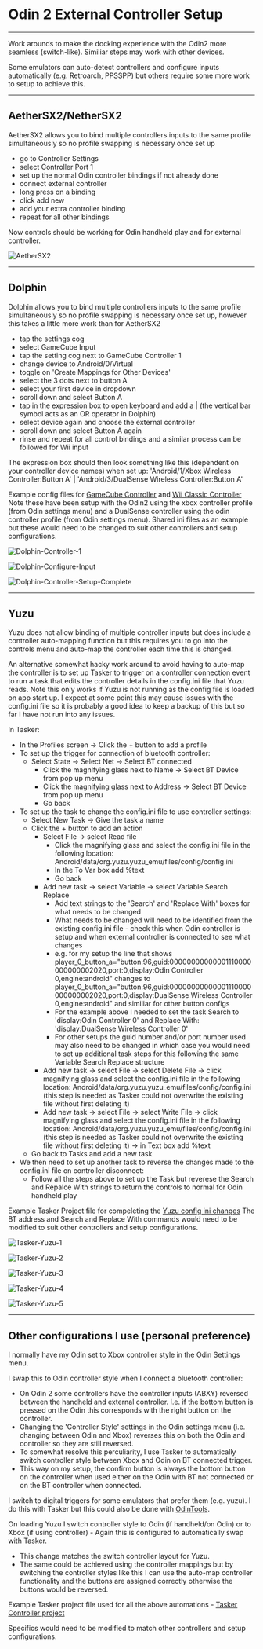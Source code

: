 # Odin 2 External Controller Setup

---

Work arounds to make the docking experience with the Odin2 more seamless (switch-like). 
Similiar steps may work with other devices.

Some emulators can auto-detect controllers and configure inputs automatically (e.g. Retroarch, PPSSPP) but others require some more work to setup to achieve this.

---

## AetherSX2/NetherSX2
AetherSX2 allows you to bind multiple controllers inputs to the same profile simultaneously so no profile swapping is necessary once set up 
- go to Controller Settings
- select Controller Port 1
- set up the normal Odin controller bindings if not already done
- connect external controller 
- long press on a binding
- click add new
- add your extra controller binding
- repeat for all other bindings

Now controls should be working for Odin handheld play and for external controller.

![AetherSX2](AetherSX2/AetherSX2-add-new.png)

---

## Dolphin
Dolphin allows you to bind multiple controllers inputs to the same profile simultaneously so no profile swapping is necessary once set up, however this takes a little more work than for AetherSX2
- tap the settings cog
- select GameCube Input
- tap the setting cog next to GameCube Controller 1
- change device to Android/0/Virtual
- toggle on 'Create Mappings for Other Devices'
- select the 3 dots next to button A
- select your first device in dropdown
- scroll down and select Button A
- tap in the expression box to open keyboard and add a | (the vertical bar symbol acts as an OR operator in Dolphin)
- select device again and choose the external controller
- scroll down and select Button A again
- rinse and repeat for all control bindings and a similar process can be followed for Wii input

The expression box should then look something like this (dependent on your controller device names) when set up:
'Android/1/Xbox Wireless Controller:Button A' | 'Android/3/DualSense Wireless Controller:Button A'

Example config files for [GameCube Controller](https://github.com/RobZombie9043/odin-external-controller-setup/blob/main/Dolphin/GameCube%20-%20Odin%20(xbox%20profile)%20and%20DualSense%20(Odin%20profile).ini) and [Wii Classic Controller](https://github.com/RobZombie9043/odin-external-controller-setup/blob/main/Dolphin/Wii%20Classic%20Controller%20(Odin%20(xbox%20profile)%20and%20DualSense%20(Odin%20profile)).ini)
Note these have been setup with the Odin2 using the xbox controller profile (from Odin settings menu) and a DualSense controller using the odin controller profile (from Odin settings menu). Shared ini files as an example but these would need to be changed to suit other controllers and setup configurations. 

![Dolphin-Controller-1](Dolphin/Dolphin-GameCube-Controller-1.png)

![Dolphin-Configure-Input](Dolphin/Dolphin-GameCube-Configure-Input.png)

![Dolphin-Controller-Setup-Complete](Dolphin/Dolphin-GameCube-Controller-complete.png)

---

## Yuzu
Yuzu does not allow binding of multiple controller inputs but does include a controller auto-mapping function but this requires you to go into the controls menu and auto-map the controller each time this is changed.

An alternative somewhat hacky work around to avoid having to auto-map the controller is to set up Tasker to trigger on a controller connection event to run a task that edits the controller details in the config.ini file that Yuzu reads.
Note this only works if Yuzu is not running as the config file is loaded on app start up.
I expect at some point this may cause issues with the config.ini file so it is probably a good idea to keep a backup of this but so far I have not run into any issues.

In Tasker:
- In the Profiles screen -> Click the + button to add a profile
- To set up the trigger for connection of bluetooth controller:
  - Select State -> Select Net -> Select BT connected
    - Click the magnifying glass next to Name -> Select BT Device from pop up menu
    - Click the magnifying glass next to Address -> Select BT Device from pop up menu
    - Go back
- To set up the task to change the config.ini file to use controller settings:
  - Select New Task -> Give the task a name
  - Click the + button to add an action
    - Select File -> select Read file
      - Click the magnifying glass and select the config.ini file in the following location: Android/data/org.yuzu.yuzu_emu/files/config/config.ini
      - In the To Var box add %text
      - Go back
    - Add new task -> select Variable -> select Variable Search Replace
      - Add text strings to the 'Search' and 'Replace With' boxes for what needs to be changed
      - What needs to be changed will need to be identified from the existing config.ini file - check this when Odin controller is setup and when external controller is connected to see what changes
      - e.g. for my setup the line that shows player_0_button_a="button:96,guid:00000000000001110000000000002020,port:0,display:Odin Controller 0,engine:android" changes to player_0_button_a="button:96,guid:00000000000001110000000000002020,port:0,display:DualSense Wireless Controller 0,engine:android" and similiar for other button configs
      - For the example above I needed to set the task Search to 'display:Odin Controller 0' and Replace With: 'display:DualSense Wireless Controller 0'
      - For other setups the guid number and/or port number used may also need to be changed in which case you would need to set up additional task steps for this following the same Variable Search Replace structure
    - Add new task -> select File -> select Delete File -> click magnifying glass and select the config.ini file in the following location: Android/data/org.yuzu.yuzu_emu/files/config/config.ini (this step is needed as Tasker could not overwrite the existing file without first deleting it)
    - Add new task -> select File -> select Write File -> click magnifying glass and select the config.ini file in the following location: Android/data/org.yuzu.yuzu_emu/files/config/config.ini (this step is needed as Tasker could not overwrite the existing file without first deleting it) -> in Text box add %text
  - Go back to Tasks and add a new task
- We then need to set up another task to reverse the changes made to the config.ini file on controller disconnect:
  - Follow all the steps above to set up the Task but reverese the Search and Repalce With strings to return the controls to normal for Odin handheld play 
   
Example Tasker Project file for compeleting the [Yuzu config ini changes](https://github.com/RobZombie9043/odin-external-controller-setup/blob/main/Yuzu/Yuzu_ini.prj.xml)
The BT address and Search and Replace With commands would need to be modified to suit other controllers and setup configurations. 

![Tasker-Yuzu-1](Yuzu/1.png)

![Tasker-Yuzu-2](Yuzu/2.png)

![Tasker-Yuzu-3](Yuzu/3.png)

![Tasker-Yuzu-4](Yuzu/4.png)

![Tasker-Yuzu-5](Yuzu/5.png)

---

## Other configurations I use (personal preference)

I normally have my Odin set to Xbox controller style in the Odin Settings menu.

I swap this to Odin controller style when I connect a bluetooth controller:
- On Odin 2 some controllers have the controller inputs (ABXY) reversed between the handheld and external controller. I.e. if the bottom button is pressed on the Odin this corresponds with the right button on the controller. 
- Changing the 'Controller Style' settings in the Odin settings menu (i.e. changing between Odin and Xbox) reverses this on both the Odin and controller so they are still reversed.
- To somewhat resolve this perculiarity, I use Tasker to automatically switch controller style between Xbox and Odin on BT connected trigger. 
- This way on my setup, the confirm button is always the bottom button on the controller when used either on the Odin with BT not connected or on the BT controller when connected.

I switch to digital triggers for some emulators that prefer them (e.g. yuzu). I do this with Tasker but this could also be done with [OdinTools](https://github.com/langerhans/OdinTools).

On loading Yuzu I switch controller style to Odin (if handheld/on Odin) or to Xbox (if using controller) - Again this is configured to automatically swap with Tasker.
- This change matches the switch controller layout for Yuzu.
- The same could be achieved using the controller mappings but by switching the controller styles like this I can use the auto-map controller functionality and the buttons are assigned correctly otherwise the buttons would be reversed.

Example Tasker project file used for all the above automations - [Tasker Controller project](Tasker/Controller.prj.xml)

Specifics would need to be modified to match other controllers and setup configurations.
